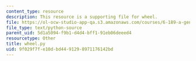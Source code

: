```yaml
---
content_type: resource
description: This resource is a supporting file for wheel.
file: https://ol-ocw-studio-app-qa.s3.amazonaws.com/courses/6-189-a-gentle-introduction-to-programming-using-python-january-iap-2011/9f029f7fe10dbd4491298971176142bd_wheel.py
file_type: text/python-source
parent_uid: 5d1a5094-f9b1-d4d4-bff1-91eb06deeed4
resourcetype: Other
title: wheel.py
uid: 9f029f7f-e10d-bd44-9129-8971176142bd
---
```

